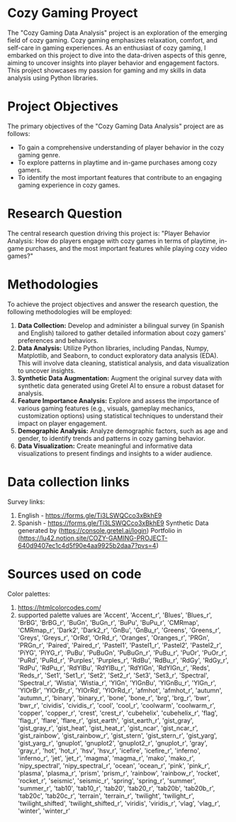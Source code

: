 # Cozy Gaming Proyect
The "Cozy Gaming Data Analysis" project is an exploration of the emerging field of cozy gaming. Cozy gaming emphasizes relaxation, comfort, and self-care in gaming experiences. As an enthusiast of cozy gaming, I embarked on this project to dive into the data-driven aspects of this genre, aiming to uncover insights into player behavior and engagement factors. This project showcases my passion for gaming and my skills in data analysis using Python libraries.

# Project Objectives
The primary objectives of the "Cozy Gaming Data Analysis" project are as follows:

- To gain a comprehensive understanding of player behavior in the cozy gaming genre.
- To explore patterns in playtime and in-game purchases among cozy gamers.
- To identify the most important features that contribute to an engaging gaming experience in cozy games.

# Research Question
The central research question driving this project is: "Player Behavior Analysis: How do players engage with cozy games in terms of playtime, in-game purchases, and the most important features while playing cozy video games?"

# Methodologies
To achieve the project objectives and answer the research question, the following methodologies will be employed:

1. **Data Collection:** Develop and administer a bilingual survey (in Spanish and English) tailored to gather detailed information about cozy gamers' preferences and behaviors.
2. **Data Analysis:** Utilize Python libraries, including Pandas, Numpy, Matplotlib, and Seaborn, to conduct exploratory data analysis (EDA). This will involve data cleaning, statistical analysis, and data visualization to uncover insights.
3. **Synthetic Data Augmentation:** Augment the original survey data with synthetic data generated using Gretel AI to ensure a robust dataset for analysis.
4. **Feature Importance Analysis:** Explore and assess the importance of various gaming features (e.g., visuals, gameplay mechanics, customization options) using statistical techniques to understand their impact on player engagement.
5. **Demographic Analysis:** Analyze demographic factors, such as age and gender, to identify trends and patterns in cozy gaming behavior.
6. **Data Visualization:** Create meaningful and informative data visualizations to present findings and insights to a wider audience.


# Data collection links
Survey links:
1. English - https://forms.gle/Ti3LSWQCco3xBkhE9
2. Spanish - https://forms.gle/Ti3LSWQCco3xBkhE9
Synthetic Data generated by (https://console.gretel.ai/login)
Portfolio in (https://lu42.notion.site/COZY-GAMING-PROJECT-640d9407ec1c4d5f90e4aa9925b2daa7?pvs=4)

# Sources used on code
Color palettes:
1. https://htmlcolorcodes.com/
2. supported palette values are 'Accent', 'Accent_r', 'Blues', 'Blues_r', 'BrBG', 'BrBG_r', 'BuGn', 'BuGn_r', 'BuPu', 'BuPu_r', 'CMRmap', 'CMRmap_r', 'Dark2', 'Dark2_r', 'GnBu', 'GnBu_r', 'Greens', 'Greens_r', 'Greys', 'Greys_r', 'OrRd', 'OrRd_r', 'Oranges', 'Oranges_r', 'PRGn', 'PRGn_r', 'Paired', 'Paired_r', 'Pastel1', 'Pastel1_r', 'Pastel2', 'Pastel2_r', 'PiYG', 'PiYG_r', 'PuBu', 'PuBuGn', 'PuBuGn_r', 'PuBu_r', 'PuOr', 'PuOr_r', 'PuRd', 'PuRd_r', 'Purples', 'Purples_r', 'RdBu', 'RdBu_r', 'RdGy', 'RdGy_r', 'RdPu', 'RdPu_r', 'RdYlBu', 'RdYlBu_r', 'RdYlGn', 'RdYlGn_r', 'Reds', 'Reds_r', 'Set1', 'Set1_r', 'Set2', 'Set2_r', 'Set3', 'Set3_r', 'Spectral', 'Spectral_r', 'Wistia', 'Wistia_r', 'YlGn', 'YlGnBu', 'YlGnBu_r', 'YlGn_r', 'YlOrBr', 'YlOrBr_r', 'YlOrRd', 'YlOrRd_r', 'afmhot', 'afmhot_r', 'autumn', 'autumn_r', 'binary', 'binary_r', 'bone', 'bone_r', 'brg', 'brg_r', 'bwr', 'bwr_r', 'cividis', 'cividis_r', 'cool', 'cool_r', 'coolwarm', 'coolwarm_r', 'copper', 'copper_r', 'crest', 'crest_r', 'cubehelix', 'cubehelix_r', 'flag', 'flag_r', 'flare', 'flare_r', 'gist_earth', 'gist_earth_r', 'gist_gray', 'gist_gray_r', 'gist_heat', 'gist_heat_r', 'gist_ncar', 'gist_ncar_r', 'gist_rainbow', 'gist_rainbow_r', 'gist_stern', 'gist_stern_r', 'gist_yarg', 'gist_yarg_r', 'gnuplot', 'gnuplot2', 'gnuplot2_r', 'gnuplot_r', 'gray', 'gray_r', 'hot', 'hot_r', 'hsv', 'hsv_r', 'icefire', 'icefire_r', 'inferno', 'inferno_r', 'jet', 'jet_r', 'magma', 'magma_r', 'mako', 'mako_r', 'nipy_spectral', 'nipy_spectral_r', 'ocean', 'ocean_r', 'pink', 'pink_r', 'plasma', 'plasma_r', 'prism', 'prism_r', 'rainbow', 'rainbow_r', 'rocket', 'rocket_r', 'seismic', 'seismic_r', 'spring', 'spring_r', 'summer', 'summer_r', 'tab10', 'tab10_r', 'tab20', 'tab20_r', 'tab20b', 'tab20b_r', 'tab20c', 'tab20c_r', 'terrain', 'terrain_r', 'twilight', 'twilight_r', 'twilight_shifted', 'twilight_shifted_r', 'viridis', 'viridis_r', 'vlag', 'vlag_r', 'winter', 'winter_r'
